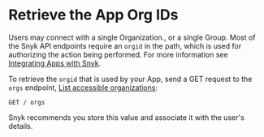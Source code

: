 # Retrieve the App Org IDs

Users may connect with a single Organization., or a single Group. Most of the Snyk API endpoints require an `orgid` in the path, which is used for authorizing the action being performed. For more information see [Integrating Apps with Snyk](../../../snyk-api-info/snyk-apps/#integrating-apps-with-snyk).

To retrieve the `orgid` that is used by your App, send a GET request to the `orgs` endpoint, [List accessible organizations](https://apidocs.snyk.io/#get-/orgs):

`GET / orgs`

Snyk recommends you store this value and associate it with the user's details.
